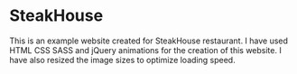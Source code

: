 # SteakHouse
This is an example website created for SteakHouse restaurant. I have used HTML CSS SASS and jQuery animations for the creation of this website. I have also resized the image sizes to optimize loading speed.
